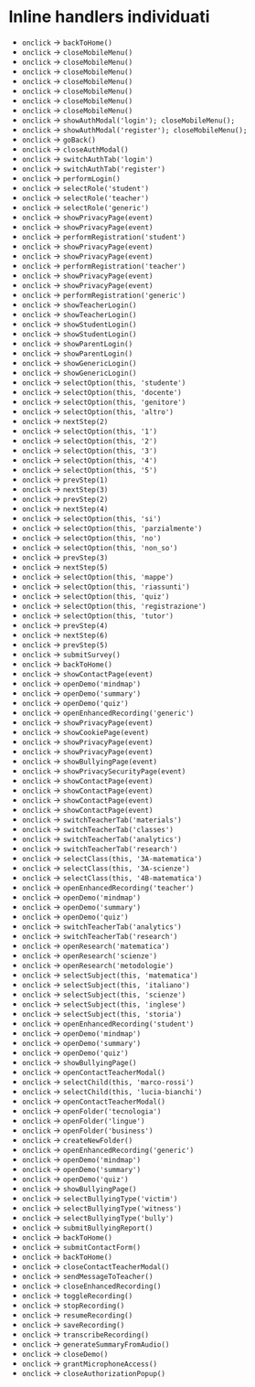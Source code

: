 # Inline handlers individuati

- `onclick` → `backToHome()`
- `onclick` → `closeMobileMenu()`
- `onclick` → `closeMobileMenu()`
- `onclick` → `closeMobileMenu()`
- `onclick` → `closeMobileMenu()`
- `onclick` → `closeMobileMenu()`
- `onclick` → `closeMobileMenu()`
- `onclick` → `closeMobileMenu()`
- `onclick` → `showAuthModal('login'); closeMobileMenu();`
- `onclick` → `showAuthModal('register'); closeMobileMenu();`
- `onclick` → `goBack()`
- `onclick` → `closeAuthModal()`
- `onclick` → `switchAuthTab('login')`
- `onclick` → `switchAuthTab('register')`
- `onclick` → `performLogin()`
- `onclick` → `selectRole('student')`
- `onclick` → `selectRole('teacher')`
- `onclick` → `selectRole('generic')`
- `onclick` → `showPrivacyPage(event)`
- `onclick` → `showPrivacyPage(event)`
- `onclick` → `performRegistration('student')`
- `onclick` → `showPrivacyPage(event)`
- `onclick` → `showPrivacyPage(event)`
- `onclick` → `performRegistration('teacher')`
- `onclick` → `showPrivacyPage(event)`
- `onclick` → `showPrivacyPage(event)`
- `onclick` → `performRegistration('generic')`
- `onclick` → `showTeacherLogin()`
- `onclick` → `showTeacherLogin()`
- `onclick` → `showStudentLogin()`
- `onclick` → `showStudentLogin()`
- `onclick` → `showParentLogin()`
- `onclick` → `showParentLogin()`
- `onclick` → `showGenericLogin()`
- `onclick` → `showGenericLogin()`
- `onclick` → `selectOption(this, 'studente')`
- `onclick` → `selectOption(this, 'docente')`
- `onclick` → `selectOption(this, 'genitore')`
- `onclick` → `selectOption(this, 'altro')`
- `onclick` → `nextStep(2)`
- `onclick` → `selectOption(this, '1')`
- `onclick` → `selectOption(this, '2')`
- `onclick` → `selectOption(this, '3')`
- `onclick` → `selectOption(this, '4')`
- `onclick` → `selectOption(this, '5')`
- `onclick` → `prevStep(1)`
- `onclick` → `nextStep(3)`
- `onclick` → `prevStep(2)`
- `onclick` → `nextStep(4)`
- `onclick` → `selectOption(this, 'si')`
- `onclick` → `selectOption(this, 'parzialmente')`
- `onclick` → `selectOption(this, 'no')`
- `onclick` → `selectOption(this, 'non_so')`
- `onclick` → `prevStep(3)`
- `onclick` → `nextStep(5)`
- `onclick` → `selectOption(this, 'mappe')`
- `onclick` → `selectOption(this, 'riassunti')`
- `onclick` → `selectOption(this, 'quiz')`
- `onclick` → `selectOption(this, 'registrazione')`
- `onclick` → `selectOption(this, 'tutor')`
- `onclick` → `prevStep(4)`
- `onclick` → `nextStep(6)`
- `onclick` → `prevStep(5)`
- `onclick` → `submitSurvey()`
- `onclick` → `backToHome()`
- `onclick` → `showContactPage(event)`
- `onclick` → `openDemo('mindmap')`
- `onclick` → `openDemo('summary')`
- `onclick` → `openDemo('quiz')`
- `onclick` → `openEnhancedRecording('generic')`
- `onclick` → `showPrivacyPage(event)`
- `onclick` → `showCookiePage(event)`
- `onclick` → `showPrivacyPage(event)`
- `onclick` → `showPrivacyPage(event)`
- `onclick` → `showBullyingPage(event)`
- `onclick` → `showPrivacySecurityPage(event)`
- `onclick` → `showContactPage(event)`
- `onclick` → `showContactPage(event)`
- `onclick` → `showContactPage(event)`
- `onclick` → `showContactPage(event)`
- `onclick` → `switchTeacherTab('materials')`
- `onclick` → `switchTeacherTab('classes')`
- `onclick` → `switchTeacherTab('analytics')`
- `onclick` → `switchTeacherTab('research')`
- `onclick` → `selectClass(this, '3A-matematica')`
- `onclick` → `selectClass(this, '3A-scienze')`
- `onclick` → `selectClass(this, '4B-matematica')`
- `onclick` → `openEnhancedRecording('teacher')`
- `onclick` → `openDemo('mindmap')`
- `onclick` → `openDemo('summary')`
- `onclick` → `openDemo('quiz')`
- `onclick` → `switchTeacherTab('analytics')`
- `onclick` → `switchTeacherTab('research')`
- `onclick` → `openResearch('matematica')`
- `onclick` → `openResearch('scienze')`
- `onclick` → `openResearch('metodologie')`
- `onclick` → `selectSubject(this, 'matematica')`
- `onclick` → `selectSubject(this, 'italiano')`
- `onclick` → `selectSubject(this, 'scienze')`
- `onclick` → `selectSubject(this, 'inglese')`
- `onclick` → `selectSubject(this, 'storia')`
- `onclick` → `openEnhancedRecording('student')`
- `onclick` → `openDemo('mindmap')`
- `onclick` → `openDemo('summary')`
- `onclick` → `openDemo('quiz')`
- `onclick` → `showBullyingPage()`
- `onclick` → `openContactTeacherModal()`
- `onclick` → `selectChild(this, 'marco-rossi')`
- `onclick` → `selectChild(this, 'lucia-bianchi')`
- `onclick` → `openContactTeacherModal()`
- `onclick` → `openFolder('tecnologia')`
- `onclick` → `openFolder('lingue')`
- `onclick` → `openFolder('business')`
- `onclick` → `createNewFolder()`
- `onclick` → `openEnhancedRecording('generic')`
- `onclick` → `openDemo('mindmap')`
- `onclick` → `openDemo('summary')`
- `onclick` → `openDemo('quiz')`
- `onclick` → `showBullyingPage()`
- `onclick` → `selectBullyingType('victim')`
- `onclick` → `selectBullyingType('witness')`
- `onclick` → `selectBullyingType('bully')`
- `onclick` → `submitBullyingReport()`
- `onclick` → `backToHome()`
- `onclick` → `submitContactForm()`
- `onclick` → `backToHome()`
- `onclick` → `closeContactTeacherModal()`
- `onclick` → `sendMessageToTeacher()`
- `onclick` → `closeEnhancedRecording()`
- `onclick` → `toggleRecording()`
- `onclick` → `stopRecording()`
- `onclick` → `resumeRecording()`
- `onclick` → `saveRecording()`
- `onclick` → `transcribeRecording()`
- `onclick` → `generateSummaryFromAudio()`
- `onclick` → `closeDemo()`
- `onclick` → `grantMicrophoneAccess()`
- `onclick` → `closeAuthorizationPopup()`